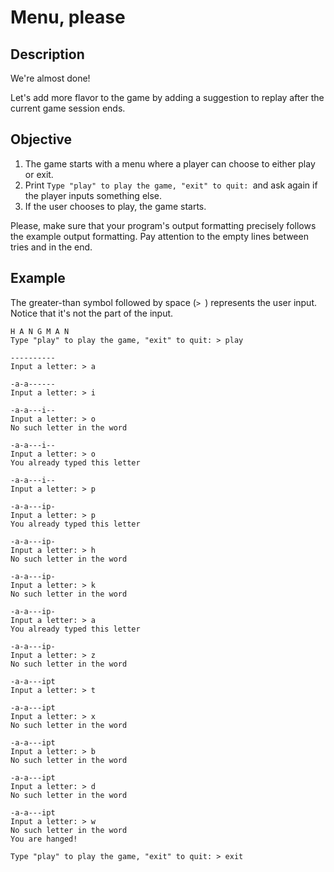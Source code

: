 #  Menu, please
## Description
We're almost done!

Let's add more flavor to the game by adding a suggestion to replay after the current game session ends.

## Objective

   1. The game starts with a menu where a player can choose to either play or exit.
   2. Print ```Type "play" to play the game, "exit" to quit: ```and ask again if the player inputs something else.
   3. If the user chooses to play, the game starts.

Please, make sure that your program's output formatting precisely follows the example output formatting. Pay attention to the empty lines between tries and in the end.
## Example
The greater-than symbol followed by space (```> ```) represents the user input. Notice that it's not the part of the input.
```
H A N G M A N
Type "play" to play the game, "exit" to quit: > play
 
----------
Input a letter: > a
 
-a-a------
Input a letter: > i
 
-a-a---i--
Input a letter: > o
No such letter in the word
 
-a-a---i--
Input a letter: > o
You already typed this letter
 
-a-a---i--
Input a letter: > p
 
-a-a---ip-
Input a letter: > p
You already typed this letter
 
-a-a---ip-
Input a letter: > h
No such letter in the word
 
-a-a---ip-
Input a letter: > k
No such letter in the word
 
-a-a---ip-
Input a letter: > a
You already typed this letter
 
-a-a---ip-
Input a letter: > z
No such letter in the word
 
-a-a---ipt
Input a letter: > t
 
-a-a---ipt
Input a letter: > x
No such letter in the word
 
-a-a---ipt
Input a letter: > b
No such letter in the word
 
-a-a---ipt
Input a letter: > d
No such letter in the word
 
-a-a---ipt
Input a letter: > w
No such letter in the word
You are hanged!
 
Type "play" to play the game, "exit" to quit: > exit
```
